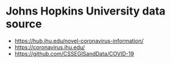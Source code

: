 # Johns Hopkins University data source

* <https://hub.jhu.edu/novel-coronavirus-information/>
* <https://coronavirus.jhu.edu/>
* <https://github.com/CSSEGISandData/COVID-19>

